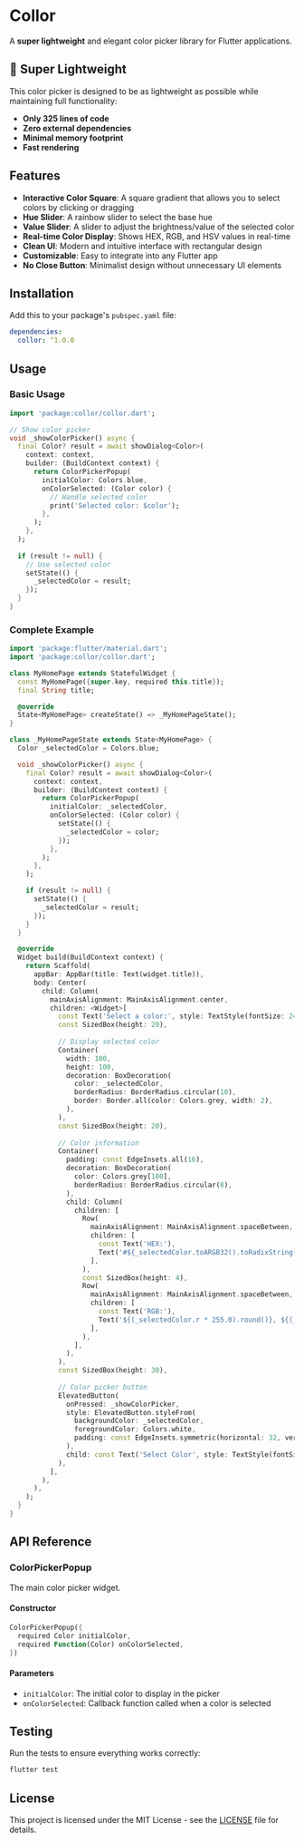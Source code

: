 # Collor

A **super lightweight** and elegant color picker library for Flutter applications.

## 🚀 Super Lightweight

This color picker is designed to be as lightweight as possible while maintaining full functionality:
- **Only 325 lines of code**
- **Zero external dependencies**
- **Minimal memory footprint**
- **Fast rendering**

## Features

- **Interactive Color Square**: A square gradient that allows you to select colors by clicking or dragging
- **Hue Slider**: A rainbow slider to select the base hue
- **Value Slider**: A slider to adjust the brightness/value of the selected color
- **Real-time Color Display**: Shows HEX, RGB, and HSV values in real-time
- **Clean UI**: Modern and intuitive interface with rectangular design
- **Customizable**: Easy to integrate into any Flutter app
- **No Close Button**: Minimalist design without unnecessary UI elements

## Installation

Add this to your package's `pubspec.yaml` file:

```yaml
dependencies:
  collor: ^1.0.0
```

## Usage

### Basic Usage

```dart
import 'package:collor/collor.dart';

// Show color picker
void _showColorPicker() async {
  final Color? result = await showDialog<Color>(
    context: context,
    builder: (BuildContext context) {
      return ColorPickerPopup(
        initialColor: Colors.blue,
        onColorSelected: (Color color) {
          // Handle selected color
          print('Selected color: $color');
        },
      );
    },
  );
  
  if (result != null) {
    // Use selected color
    setState(() {
      _selectedColor = result;
    });
  }
}
```

### Complete Example

```dart
import 'package:flutter/material.dart';
import 'package:collor/collor.dart';

class MyHomePage extends StatefulWidget {
  const MyHomePage({super.key, required this.title});
  final String title;

  @override
  State<MyHomePage> createState() => _MyHomePageState();
}

class _MyHomePageState extends State<MyHomePage> {
  Color _selectedColor = Colors.blue;

  void _showColorPicker() async {
    final Color? result = await showDialog<Color>(
      context: context,
      builder: (BuildContext context) {
        return ColorPickerPopup(
          initialColor: _selectedColor,
          onColorSelected: (Color color) {
            setState(() {
              _selectedColor = color;
            });
          },
        );
      },
    );

    if (result != null) {
      setState(() {
        _selectedColor = result;
      });
    }
  }

  @override
  Widget build(BuildContext context) {
    return Scaffold(
      appBar: AppBar(title: Text(widget.title)),
      body: Center(
        child: Column(
          mainAxisAlignment: MainAxisAlignment.center,
          children: <Widget>[
            const Text('Select a color:', style: TextStyle(fontSize: 24)),
            const SizedBox(height: 20),
            
            // Display selected color
            Container(
              width: 100,
              height: 100,
              decoration: BoxDecoration(
                color: _selectedColor,
                borderRadius: BorderRadius.circular(10),
                border: Border.all(color: Colors.grey, width: 2),
              ),
            ),
            const SizedBox(height: 20),
            
            // Color information
            Container(
              padding: const EdgeInsets.all(16),
              decoration: BoxDecoration(
                color: Colors.grey[100],
                borderRadius: BorderRadius.circular(8),
              ),
              child: Column(
                children: [
                  Row(
                    mainAxisAlignment: MainAxisAlignment.spaceBetween,
                    children: [
                      const Text('HEX:'),
                      Text('#${_selectedColor.toARGB32().toRadixString(16).substring(2).toUpperCase()}'),
                    ],
                  ),
                  const SizedBox(height: 4),
                  Row(
                    mainAxisAlignment: MainAxisAlignment.spaceBetween,
                    children: [
                      const Text('RGB:'),
                      Text('${(_selectedColor.r * 255.0).round()}, ${(_selectedColor.g * 255.0).round()}, ${(_selectedColor.b * 255.0).round()}'),
                    ],
                  ),
                ],
              ),
            ),
            const SizedBox(height: 30),
            
            // Color picker button
            ElevatedButton(
              onPressed: _showColorPicker,
              style: ElevatedButton.styleFrom(
                backgroundColor: _selectedColor,
                foregroundColor: Colors.white,
                padding: const EdgeInsets.symmetric(horizontal: 32, vertical: 16),
              ),
              child: const Text('Select Color', style: TextStyle(fontSize: 18)),
            ),
          ],
        ),
      ),
    );
  }
}
```

## API Reference

### ColorPickerPopup

The main color picker widget.

#### Constructor

```dart
ColorPickerPopup({
  required Color initialColor,
  required Function(Color) onColorSelected,
})
```

#### Parameters

- `initialColor`: The initial color to display in the picker
- `onColorSelected`: Callback function called when a color is selected

## Testing

Run the tests to ensure everything works correctly:

```bash
flutter test
```

## License

This project is licensed under the MIT License - see the [LICENSE](LICENSE) file for details. 